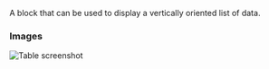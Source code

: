 A block that can be used to display a vertically oriented list of data.

### Images

![Table screenshot](https://gitlab.com/appsemble/appsemble/-/raw/0.23.6/config/assets/list.png)
